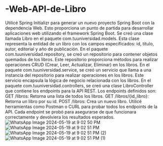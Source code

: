 # -Web-API-de-Libro
Utilicé Spring Initializr para generar un nuevo proyecto Spring Boot con la dependencia Web. Esto proporciona un punto de partida para desarrollar aplicaciones web utilizando el framework Spring Boot.
Se creó una clase llamada Libro en el paquete com.tuuniversidad.models. Esta clase representa la entidad de un libro con los campos especificados: id, título, autor, editorial y año de publicación.
En el paquete com.tuuniversidad.repository, se creó un repositorio para contener objetos quemados de los libros. Este repositorio proporciona métodos para realizar operaciones CRUD (Crear, Leer, Actualizar, Eliminar) en los libros.
 En el paquete com.tuuniversidad.service, se creó un servicio que llama a una instancia del repositorio para realizar operaciones en los libros. Este servicio encapsula la lógica de negocio relacionada con los libros.
 En el paquete com.tuuniversidad.controllers, se creó una clase LibroController que contiene los endpoints para la API REST. Los endpoints definidos son:
GET /libros: Retorna una lista de todos los libros.
GET /libros/{id_libro}: Retorna un libro por su id.
POST /libros: Crea un nuevo libro.
Utilicé herramientas como Postman o CURL para probar todos los endpoints de la API. Cada endpoint se probó para asegurarse de que funcionara correctamente y devolviera los resultados esperados.
![WhatsApp Image 2024-05-19 at 9 02 50 PM](https://github.com/BustamanteHillary/-Web-API-de-Libro/assets/170289017/78818c0d-980b-47b1-b056-f2a4544d5690)
![WhatsApp Image 2024-05-19 at 9 02 51 PM](https://github.com/BustamanteHillary/-Web-API-de-Libro/assets/170289017/5630190a-a5bd-45b1-a393-4c9e4232e780)
![WhatsApp Image 2024-05-19 at 9 02 51 PM (2)](https://github.com/BustamanteHillary/-Web-API-de-Libro/assets/170289017/19ff053d-547c-4cdc-8dac-2825311a2875)
![WhatsApp Image 2024-05-19 at 9 02 51 PM (1)](https://github.com/BustamanteHillary/-Web-API-de-Libro/assets/170289017/2dc266f7-1007-45ba-bf01-39b552bcf3fc)

